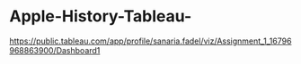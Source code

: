 # Apple-History-Tableau-

https://public.tableau.com/app/profile/sanaria.fadel/viz/Assignment_1_16796968863900/Dashboard1
